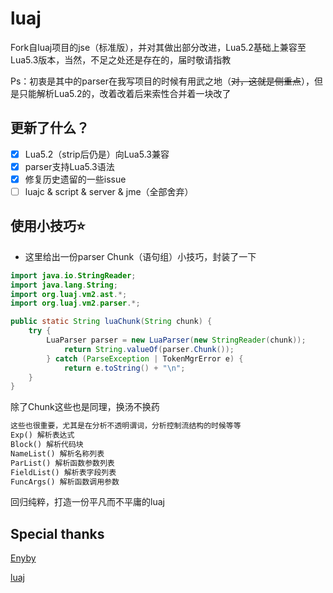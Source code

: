 # luaj

Fork自luaj项目的jse（标准版），并对其做出部分改进，Lua5.2基础上兼容至Lua5.3版本，当然，不足之处还是存在的，届时敬请指教

Ps：初衷是其中的parser在我写项目的时候有用武之地（~~对，这就是侧重点~~），但是只能解析Lua5.2的，改着改着后来索性合并着一块改了

## 更新了什么？

- [X] Lua5.2（strip后仍是）向Lua5.3兼容
- [x] parser支持Lua5.3语法
- [x] 修复历史遗留的一些issue
- [ ] luajc & script & server & jme（全部舍弃）

## 使用小技巧⭐

- 这里给出一份parser Chunk（语句组）小技巧，封装了一下

```java
import java.io.StringReader;
import java.lang.String;
import org.luaj.vm2.ast.*;
import org.luaj.vm2.parser.*;

public static String luaChunk(String chunk) {
    try {
        LuaParser parser = new LuaParser(new StringReader(chunk));
            return String.valueOf(parser.Chunk());
        } catch (ParseException | TokenMgrError e) {
            return e.toString() + "\n";
    }
}
```

除了Chunk这些也是同理，换汤不换药

```md
这些也很重要，尤其是在分析不透明谓词，分析控制流结构的时候等等
Exp() 解析表达式
Block() 解析代码块
NameList() 解析名称列表
ParList() 解析函数参数列表
FieldList() 解析表字段列表
FuncArgs() 解析函数调用参数
```

回归纯粹，打造一份平凡而不平庸的luaj

## Special thanks

[Enyby](https://github.com/Enyby)

[luaj](https://github.com/luaj/luaj)